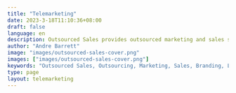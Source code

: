 ```yaml
---
title: "Telemarketing"
date: 2023-3-18T11:10:36+08:00
draft: false
language: en
description: Outsourced Sales provides outsourced marketing and sales services for companies
author: "Andre Barrett"
image: "images/outsourced-sales-cover.png"
images: ["images/outsourced-sales-cover.png"]
keywords: "Outsourced Sales, Outsourcing, Marketing, Sales, Branding, Lead Generation"
type: page
layout: telemarketing
---
```

